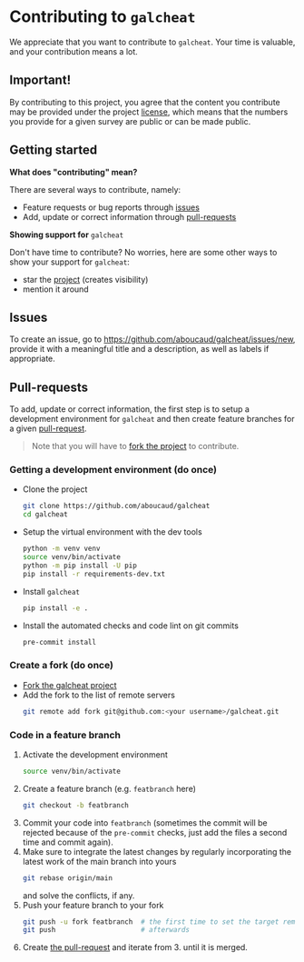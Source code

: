 # Contributing to `galcheat`

We appreciate that you want to contribute to `galcheat`. Your time is valuable, and your contribution means a lot.

## Important!

By contributing to this project, you agree that the content you contribute may be provided under the project [license](LICENSE), which means that the numbers you provide for a given survey are public or can be made public.

## Getting started

**What does "contributing" mean?**

There are several ways to contribute, namely:

- Feature requests or bug reports through [issues](#issues)
- Add, update or correct information through [pull-requests](#pull-requests)


**Showing support for** `galcheat`

Don't have time to contribute? No worries, here are some other ways to show your support for `galcheat`:

- star the [project](https://github.com/aboucaud/galcheat) (creates visibility)
- mention it around

## Issues

To create an issue, go to https://github.com/aboucaud/galcheat/issues/new, provide it with a meaningful title and a description, as well as labels if appropriate.

## Pull-requests

To add, update or correct information, the first step is to setup a development environment for `galcheat` and then create feature branches for a given [pull-request](https://github.com/aboucaud/galcheat/pulls).

> Note that you will have to [fork the project](https://guides.github.com/activities/forking/) to contribute.

### Getting a development environment (do once)

- Clone the project
    ```sh
    git clone https://github.com/aboucaud/galcheat
    cd galcheat
    ```
- Setup the virtual environment with the dev tools
    ```sh
    python -m venv venv
    source venv/bin/activate
    python -m pip install -U pip
    pip install -r requirements-dev.txt
    ```
- Install `galcheat`
    ```sh
    pip install -e .
    ```
- Install the automated checks and code lint on git commits
    ```sh
    pre-commit install
    ```

### Create a fork (do once)

- [Fork the galcheat project](https://guides.github.com/activities/forking/)
- Add the fork to the list of remote servers
    ```sh
    git remote add fork git@github.com:<your username>/galcheat.git
    ```

### Code in a feature branch

1. Activate the development environment
    ```sh
    source venv/bin/activate
    ```
2. Create a feature branch (e.g. `featbranch` here)
    ```sh
    git checkout -b featbranch
    ```
3. Commit your code into `featbranch` (sometimes the commit will be rejected because of the `pre-commit` checks, just add the files a second time and commit again).
4. Make sure to integrate the latest changes by regularly incorporating the latest work of the main branch into yours
    ```sh
    git rebase origin/main
    ```
    and solve the conflicts, if any.
5. Push your feature branch to your fork
    ```sh
    git push -u fork featbranch  # the first time to set the target remote
    git push                     # afterwards
    ```
6. Create [the pull-request](https://github.com/aboucaud/galcheat/pulls) and iterate from 3. until it is merged.
